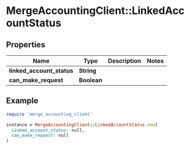 # MergeAccountingClient::LinkedAccountStatus

## Properties

| Name | Type | Description | Notes |
| ---- | ---- | ----------- | ----- |
| **linked_account_status** | **String** |  |  |
| **can_make_request** | **Boolean** |  |  |

## Example

```ruby
require 'merge_accounting_client'

instance = MergeAccountingClient::LinkedAccountStatus.new(
  linked_account_status: null,
  can_make_request: null
)
```

